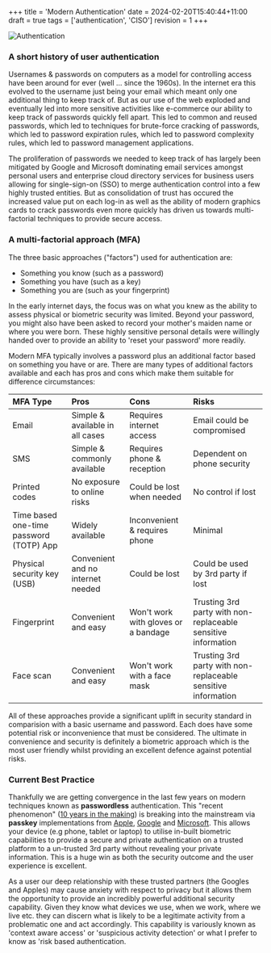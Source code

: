 +++
title = 'Modern Authentication'
date = 2024-02-20T15:40:44+11:00
draft = true
tags = ['authentication', 'CISO']
revision = 1
+++

![Authentication](https://toobstar.github.io/images/caveman_door.jpg)

### A short history of user authentication 

Usernames & passwords on computers as a model for controlling access have been around for ever (well ... since the 1960s).  In the internet era this evolved to the username just being your email which meant only one additional thing to keep track of.  But as our use of the web exploded and eventually led into more sensitive activities like e-commerce our ability to keep track of passwords quickly fell apart.  This led to common and reused passwords, which led to techniques for brute-force cracking of passwords, which led to password expiration rules, which led to password complexity rules, which led to password management applications.  

The proliferation of passwords we needed to keep track of has largely been mitigated by Google and Microsoft dominating email services amongst personal users and enterprise cloud directory services for business users allowing for single-sign-on (SSO) to merge authentication control into a few highly trusted entities.  But as consolidation of trust has occured the increased value put on each log-in as well as the ability of modern graphics cards to crack passwords even more quickly has driven us towards multi-factorial techniques to provide secure access.  


### A multi-factorial approach (MFA)

The three basic approaches ("factors") used for authentication are:
- Something you know (such as a password)
- Something you have (such as a key)
- Something you are (such as your fingerprint)

In the early internet days, the focus was on what you knew as the ability to assess physical or biometric security was limited. Beyond your password, you might also have been asked to record your mother's maiden name or where you were born.  These highly sensitive personal details were willingly handed over to provide an ability to 'reset your password' more readily. 

Modern MFA typically involves a password plus an additional factor based on something you have or are.  There are many types of additional factors available and each has pros and cons which make them suitable for difference circumstances:


| MFA Type  | Pros      | Cons      | Risks     |
|:----------|:----------|:----------|:----------|
| Email | Simple & available in all cases | Requires internet access | Email could be compromised |
| SMS | Simple & commonly available | Requires phone & reception | Dependent on phone security |
| Printed codes | No exposure to online risks | Could be lost when needed | No control if lost |
| Time based one-time password (TOTP) App | Widely available | Inconvenient & requires phone | Minimal  |
| Physical security key (USB) | Convenient and no internet needed | Could be lost | Could be used by 3rd party if lost |
| Fingerprint | Convenient and easy | Won't work with gloves or a bandage  | Trusting 3rd party with non-replaceable sensitive information |
| Face scan | Convenient and easy | Won't work with a face mask  | Trusting 3rd party with non-replaceable sensitive information |

All of these approaches provide a significant uplift in security standard in comparision with a basic username and password. Each does have some potential risk or inconvenience that must be considered.  The ultimate in convenience and security is definitely a biometric approach which is the most user friendly whilst providing an excellent defence against potential risks.

### Current Best Practice

Thankfully we are getting convergence in the last few years on modern techniques known as **passwordless** authentication.  This "recent phenomenon" ([10 years in the making](https://fidoalliance.org/overview/history/)) is breaking into the mainstream via **passkey** implementations from [Apple](https://support.apple.com/en-au/guide/iphone/iphf538ea8d0/ios), [Google](https://blog.google/technology/safety-security/the-beginning-of-the-end-of-the-password/) and [Microsoft](https://www.microsoft.com/en-us/security/business/solutions/passwordless-authentication).  This allows your device (e.g phone, tablet or laptop) to utilise in-built biometric capabilities to provide a secure and private authentication on a trusted platform to a un-trusted 3rd party without revealing your private information.  This is a huge win as both the security outcome and the user experience is excellent.

As a user our deep relationship with these trusted partners (the Googles and Apples) may cause anxiety with respect to privacy but it allows them the opportunity to provide an incredibly powerful additional security capability.  Given they know what devices we use, when we work, where we live etc. they can discern what is likely to be a legitimate activity from a problematic one and act accordingly.  This capability is variously known as 'context aware access' or 'suspicious activity detection' or what I prefer to know as 'risk based authentication.